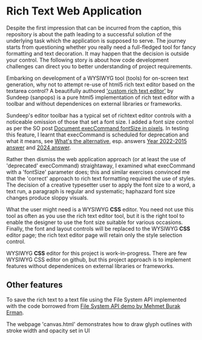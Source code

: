 # Rich Text Web Application

Despite the first impression that can be incurred from the caption, this repository is about the path leading to 
a successful solution of the underlying task which the application is supposed to serve. The journey starts from 
questioning whether you really need a full-fledged tool for fancy formatting and text decoration. It may happen 
that the decision is outside your control. The following story is about how code development challenges can 
direct you to better understanding of project requirements.

Embarking on development of a WYSIWYG tool (tools) for on-screen text generation, why not to attempt re-use of 
html5 rich text editor based on the textarea control? A beautifully authored 
['custom rich text editor'](https://github.com/sanpops/custom-rich-text-editor) by Sundeep (sanpops) is a pure 
html5 implementation of rich text editor with a toolbar and without dependenices on external libraries or 
frameworks.

Sundeep's editor toolbar has a typical set of richtext editor controls with a noticeable omission of those that 
set a font size. I added a font size control as per the SO post 
[Document execCommand fontSize in pixels](https://stackoverflow.com/questions/5868295#56103356).
In testing this feature, I learnt that execCommand is scheduled for deprecation and what it means, see 
[What's the alternative](https://stackoverflow.com/questions/60581285),
esp. answers [Year 2022-2015 answer](https://stackoverflow.com/questions/60581285#70831583) and 
[2024 answer](https://stackoverflow.com/questions/60581285#78427138).

Rather then dismiss the web application approach (or at least the use of 'deprecated' execCommand) straightaway, 
I examined what execCommand with a 'fontSize' parameter does; this and similar exercises convinced me that 
the 'correct' approach to rich text formatting required the use of styles. The decision of a creative typesetter 
user to apply the font size to a word, a text run, a paragraph is regular and systematic; haphazard font size 
changes produce sloppy visuals.

What the user might need is a WYSIWYG **CSS** editor. You need not use this tool as often as you use the rich 
text editor tool, but it is the right tool to enable the designer to use the font size suitable for various 
occasions. Finally, the font and layout controls will be replaced to the WYSIWYG **CSS** editor
page; the rich text editor page will retain only the style selection control.

WYSIWYG **CSS** editor for this project is work-in-progress. There are few WYSIWYG CSS editor on github, 
but this project approach is to implement features without dependenices on external libraries or frameworks.

## Other features

To save the rich text to a text file using the File System API implemented with the code borrowed from
[File System API demo by Mehmet Burak Erman](https://github.com/mburakerman/file-system-access-api-demo).


The webpage 'canvas.html' demonstrates how to draw glyph outlines with stroke width and opacity set in UI
